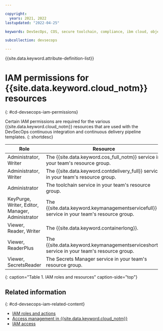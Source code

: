 ```yaml
---

copyright:
  years: 2021, 2022
lastupdated: "2022-04-25"

keywords: DevSecOps, COS, secure toolchain, compliance, ibm cloud, object storage

subcollection: devsecops

---
```


{{site.data.keyword.attribute-definition-list}}

# IAM permissions for {{site.data.keyword.cloud_notm}} resources
{: #cd-devsecops-iam-permissions}

Certain IAM permissions are required for the various {{site.data.keyword.cloud_notm}} resources that are used with the DevSecOps continuous integration and continuous delivery pipeline templates.
{: shortdesc}

| Role | Resource |
|--|--|
|  Administrator, Writer  |  The {{site.data.keyword.cos_full_notm}} service in your team's resource group. |
|  Administrator, Writer  |  The {{site.data.keyword.contdelivery_full}} service in your team's resource group. |
|  Administrator  |  The toolchain service in your team's resource group. |
|  KeyPurge, Writer, Editor, Manager, Administrator  |  The {{site.data.keyword.keymanagementservicefull}} service in your team's resource group. |
|  Viewer, Reader, Writer  |  The {{site.data.keyword.containerlong}}. |
|  Viewer, ReaderPlus  |  The {{site.data.keyword.keymanagementserviceshort}} service in your team's resource group. |
|  Viewer, SecretsReader  |  The Secrets Manager service in your team's resource group. |
{: caption="Table 1. IAM roles and resources" caption-side="top"}

## Related information
{: #cd-devsecops-iam-related-content}

* [IAM roles and actions](/docs/account?topic=account-iam-service-roles-actions)
* [Access management in {{site.data.keyword.cloud_notm}}](/docs/account?topic=account-cloudaccess)
* [IAM access](/docs/account?topic=account-userroles)
